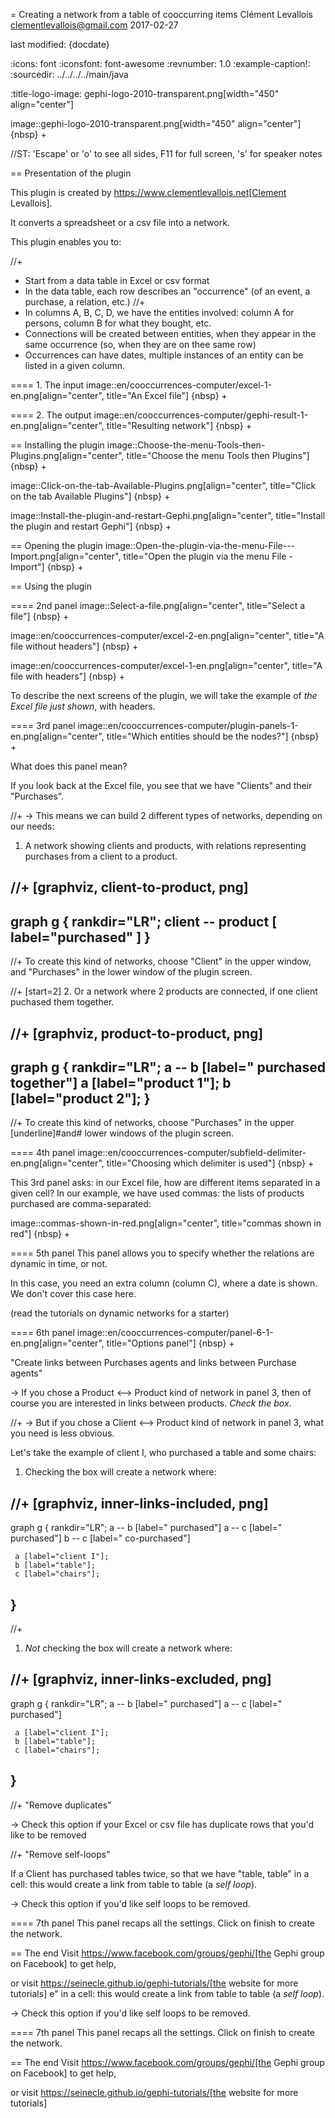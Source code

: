 =  Creating a network from a table of cooccurring items
Clément Levallois <clementlevallois@gmail.com>
2017-02-27

last modified: {docdate}

:icons: font
:iconsfont:   font-awesome
:revnumber: 1.0
:example-caption!:
:sourcedir: ../../../../main/java

:title-logo-image: gephi-logo-2010-transparent.png[width="450" align="center"]

image::gephi-logo-2010-transparent.png[width="450" align="center"]
{nbsp} +

//ST: 'Escape' or 'o' to see all sides, F11 for full screen, 's' for speaker notes


== Presentation of the plugin

This plugin is created by https://www.clementlevallois.net[Clement Levallois].

It converts a spreadsheet or a csv file into a network.

This plugin enables you to:

//+
*   Start from a data table in Excel or csv format
*   In the data table, each row describes an "occurrence" (of an event, a purchase, a relation, etc.)
//+
*   In columns A, B, C, D, we have the entities involved: column A for persons, column B for what they bought, etc.
*   Connections will be created between entities, when they appear in the same occurrence (so, when they are on thee same row)
*   Occurrences can have dates, multiple instances of an entity can be listed in a given column.

==== 1. The input
image::en/cooccurrences-computer/excel-1-en.png[align="center", title="An Excel file"]
{nbsp} +

==== 2. The output
image::en/cooccurrences-computer/gephi-result-1-en.png[align="center", title="Resulting network"]
{nbsp} +

== Installing the plugin
image::Choose-the-menu-Tools-then-Plugins.png[align="center", title="Choose the menu Tools then Plugins"]
{nbsp} +

image::Click-on-the-tab-Available-Plugins.png[align="center", title="Click on the tab Available Plugins"]
{nbsp} +

image::Install-the-plugin-and-restart-Gephi.png[align="center", title="Install the plugin and restart Gephi"]
{nbsp} +

== Opening the plugin
image::Open-the-plugin-via-the-menu-File---Import.png[align="center", title="Open the plugin via the menu File - Import"]
{nbsp} +

== Using the plugin

==== 2nd panel
image::Select-a-file.png[align="center", title="Select a file"]
{nbsp} +

image::en/cooccurrences-computer/excel-2-en.png[align="center", title="A file without headers"]
{nbsp} +

image::en/cooccurrences-computer/excel-1-en.png[align="center", title="A file with headers"]
{nbsp} +

To describe the next screens of the plugin, we will take the example of *the Excel file just shown*, with headers.

==== 3rd panel
image::en/cooccurrences-computer/plugin-panels-1-en.png[align="center", title="Which entities should be the nodes?"]
{nbsp} +

What does this panel mean?

If you look back at the Excel file, you see that we have "Clients" and their "Purchases".

//+
-> This means we can build 2 different types of networks, depending on our needs:

1. A network showing clients and products, with relations representing purchases from a client to a product.


//+
[graphviz, client-to-product, png]
----
graph g {
    rankdir="LR";
    client -- product [ label="purchased" ]
}
----

//+
To create this kind of networks, choose "Client" in the upper window, and "Purchases" in the lower window of the plugin screen.


//+
[start=2]
2. Or a network where 2 products are connected, if one client puchased them together.

//+
[graphviz, product-to-product, png]
----
graph g {
    rankdir="LR";
    a -- b [label=" purchased together"]
     a [label="product 1"];
     b [label="product 2"];
}
----

//+
To create this kind of networks, choose "Purchases" in the upper [underline]#and# lower windows of the plugin screen.

==== 4th panel
image::en/cooccurrences-computer/subfield-delimiter-en.png[align="center", title="Choosing which delimiter is used"]
{nbsp} +

This 3rd panel asks: in our Excel file, how are different items separated in a given cell?
In our example, we have used commas: the lists of products purchased are comma-separated:

image::commas-shown-in-red.png[align="center", title="commas shown in red"]
{nbsp} +

==== 5th panel
This panel allows you to specify whether the relations are dynamic in time, or not.

In this case, you need an extra column (column C), where a date is shown. We don't cover this case here.

(read the tutorials on dynamic networks for a starter)

==== 6th panel
image::en/cooccurrences-computer/panel-6-1-en.png[align="center", title="Options panel"]
{nbsp} +

 "Create links between Purchases agents and links between Purchase agents"

-> If you chose a Product <--> Product kind of network in panel 3, then of course you are interested in links between products. *Check the box*.

//+
-> But if you chose a Client <--> Product kind of network  in panel 3, what you need is less obvious.

Let's take the example of client I, who purchased a table and some chairs:

1. Checking the box will create a network where:

//+
[graphviz, inner-links-included, png]
----
graph g {
    rankdir="LR";
    a -- b [label=" purchased"]
    a -- c [label=" purchased"]
    b -- c [label=" co-purchased"]

     a [label="client I"];
     b [label="table"];
     c [label="chairs"];

}
----

//+
1. *Not* checking the box will create a network where:

//+
[graphviz, inner-links-excluded, png]
----
graph g {
    rankdir="LR";
    a -- b [label=" purchased"]
    a -- c [label=" purchased"]

     a [label="client I"];
     b [label="table"];
     c [label="chairs"];

}
----

//+
 "Remove duplicates"

-> Check this option if your Excel or csv file has duplicate rows that you'd like to be removed

//+
 "Remove self-loops"

If a Client has purchased tables twice, so that we have "table, table" in a cell: this would create a link from table to table (a *self loop*).

-> Check this option if you'd like self loops to be removed.

==== 7th panel
This panel recaps all the settings. Click on finish to create the network.

== The end
Visit https://www.facebook.com/groups/gephi/[the Gephi group on Facebook] to get help,

or visit https://seinecle.github.io/gephi-tutorials/[the website for more tutorials]
e" in a cell: this would create a link from table to table (a *self loop*).

-> Check this option if you'd like self loops to be removed.

==== 7th panel
This panel recaps all the settings. Click on finish to create the network.

== The end
Visit https://www.facebook.com/groups/gephi/[the Gephi group on Facebook] to get help,

or visit https://seinecle.github.io/gephi-tutorials/[the website for more tutorials]
